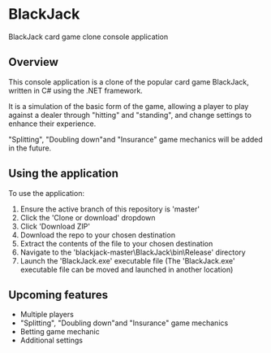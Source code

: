 # BlackJack
BlackJack card game clone console application

## Overview
This console application is a clone of the popular card game BlackJack, written in C# using the .NET framework.

It is a simulation of the basic form of the game, allowing a player to play against a dealer through "hitting" and "standing", and change settings to enhance their experience. 

"Splitting", "Doubling down"and "Insurance" game mechanics will be added in the future.

## Using the application
To use the application:
  1. Ensure the active branch of this repository is 'master'
  2. Click the 'Clone or download' dropdown
  3. Click 'Download ZIP'
  4. Download the repo to your chosen destination
  5. Extract the contents of the file to your chosen destination
  6. Navigate to the 'blackjack-master\BlackJack\bin\Release' directory
  7. Launch the 'BlackJack.exe' executable file
  (The 'BlackJack.exe' executable file can be moved and launched in another location)
  
## Upcoming features
  - Multiple players
  - "Splitting", "Doubling down"and "Insurance" game mechanics
  - Betting game mechanic
  - Additional settings
